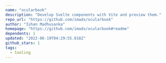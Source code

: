 ```yaml
---
name: "ocularbook"
description: "Develop Svelte components with Vite and preview them."
repo_url: "https://github.com/imadx/ocularbook"
author: "Ishan Madhusanka"
homepage: "https://github.com/imadx/ocularbook#readme"
dependents: 1
updated: "2022-06-19T04:29:55.818Z"
github_stars: 1
tags: 
  - tooling
---
```

